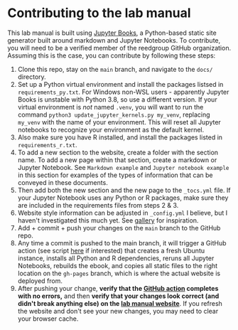 # Contributing to the lab manual
This lab manual is built using [Jupyter Books](https://jupyterbook.org/en/stable/intro.html), a Python-based static site generator built around markdown and Jupyter Notebooks. To contribute, you will need to be a verified member of the reedgroup GitHub organization. Assuming this is the case, you can contribute by following these steps:

1. Clone this repo, stay on the ``main`` branch, and navigate to the ``docs/`` directory.
2. Set up a Python virtual environment and install the packages listsed in ``requirements_py.txt``. For Windows non-WSL users - apparently Jupyter Books is unstable with Python 3.8, so use a different version. If your virtual environment is *not* named ``.venv``, you will want to run the command ``python3 update_jupyter_kernels.py my_venv``, replacing ``my_venv`` with the name of your environment. This will reset all Jupyter notebooks to recognize your environment as the default kernel.
3. Also make sure you have R installed, and install the packages listed in ``requirements_r.txt``.
4. To add a new section to the website, create a folder with the section name. To add a new page within that section, create a markdown or Jupyter Notebook. See ``Markdown example`` and ``Jupyter notebook example`` in this section for examples of the types of information that can be conveyed in these documents.
5. Then add both the new section and the new page to the ``_tocs.yml`` file. If your Jupyter Notebook uses any Python or R packages, make sure they are included in the requirements files from steps 2 & 3.
6. Website style information can be adjusted in ``_config.yml`` I believe, but I haven't investigated this much yet. See [gallery](https://executablebooks.org/en/latest/gallery.html) for inspiration.
7. Add + commit + push your changes on the ``main`` branch to the GitHub repo.
8. Any time a commit is pushed to the main branch, it will trigger a GitHub action (see script [here](https://github.com/reedgroup/reedgroup.github.io/blob/main/.github/workflows/deploy.yml) if interested) that creates a fresh Ubuntu instance, installs all Python and R dependencies, reruns all Jupyter Notebooks, rebuilds the ebook, and copies all static files to the right location on the ``gh-pages`` branch, which is where the actual website is deployed from.
9. After pushing your change, **verify that the [GitHub action](https://github.com/reedgroup/reedgroup.github.io/actions) completes with no errors,** and then **verify that your changes look correct (and didn't break anything else) on the [lab manual website](https://reedgroup.github.io/intro.html)**. If you refresh the website and don't see your new changes, you may need to clear your browser cache.
